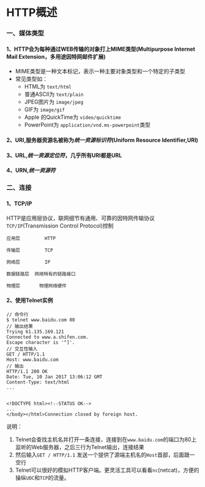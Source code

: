 
# HTTP概述

### 一、媒体类型

#### 1、HTTP会为每种通过WEB传输的对象打上MIME类型(Multipurpose Internet Mail Extension，多用途因特网邮件扩展)

- MIME类型是一种文本标记，表示一种主要对象类型和一个特定的子类型
- 常见类型如：
  - HTML为 `text/html`
  - 普通ASCII为 `text/plain`
  - JPEG图片为 `image/jpeg`
  - GIF为 `image/gif`
  - Apple 的QuickTime为 `video/quicktime`
  - PowerPoint为 `application/vnd.ms-powerpoint`类型 

#### 2、URI,服务器资源名被称为*统一资源标识符*(Uniform Resource Identifier,URI)

#### 3、URL,*统一资源定位符*，几乎所有URI都是URL

#### 4、URN,*统一资源符*


### 二、连接

#### 1、TCP/IP

HTTP是应用层协议，联网细节有通用、可靠的因特网传输协议`TCP/IP`(Transmission Control Protocol)控制

```
应用层         HTTP

传输层         TCP

网络层         IP

数据链路层  网络特有的链路接口

物理层       物理网络硬件
```

#### 2、使用Telnet实例

```shell
// 命令行
$ telnet www.baidu.com 80
// 输出结果
Trying 61.135.169.121
Connected to www.a.shifen.com.
Escape character is '^]'.
// 交互性输入
GET / HTTP/1.1
Host: www.baidu.com
// 输出
HTTP/1.1 200 OK
Date: Tue, 10 Jan 2017 13:06:12 GMT
Content-Type: text/html
...


<!DOCTYPE html><!--STATUS OK-->
...
</body></html>Connection closed by foreign host.

```

说明：
1. Telnet会查找主机名并打开一条连接，连接到在`www.baidu.com`的端口为80上监听的Web服务器，之后三行为Telnet输出，连接结果
2. 然后输入`GET / HTTP/1.1` 发送一个提供了源端主机名的`Host`首部，后面跟一空行
3. Telnet可以很好的模拟HTTP客户端。更灵活工具可以看看`nc`(netcat)，方便的操纵`UDC`和`TCP`的流量。


